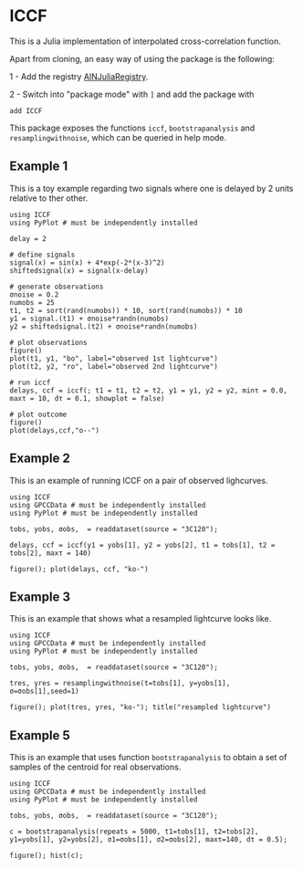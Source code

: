 # ICCF 

This is a Julia implementation of interpolated cross-correlation function.

Apart from cloning, an easy way of using the package is the following:

1 - Add the registry [AINJuliaRegistry](https://github.com/HITS-AIN/AINJuliaRegistry).

2 - Switch into "package mode" with ```]``` and add the package with
```
add ICCF
```

This package exposes the functions `iccf`, `bootstrapanalysis` and `resamplingwithnoise`, which can be queried in help mode.

## Example 1

This is a toy example regarding two signals where one is delayed by 2 units relative to ther other.

```
using ICCF
using PyPlot # must be independently installed

delay = 2

# define signals
signal(x) = sin(x) + 4*exp(-2*(x-3)^2)
shiftedsignal(x) = signal(x-delay)

# generate observations
σnoise = 0.2
numobs = 25
t1, t2 = sort(rand(numobs)) * 10, sort(rand(numobs)) * 10
y1 = signal.(t1) + σnoise*randn(numobs)
y2 = shiftedsignal.(t2) + σnoise*randn(numobs)

# plot observations
figure()
plot(t1, y1, "bo", label="observed 1st lightcurve")
plot(t2, y2, "ro", label="observed 2nd lightcurve")

# run iccf
delays, ccf = iccf(; t1 = t1, t2 = t2, y1 = y1, y2 = y2, minτ = 0.0, maxτ = 10, dτ = 0.1, showplot = false)

# plot outcome
figure()
plot(delays,ccf,"o--")
```

## Example 2

This is an example of running ICCF on a pair of observed lighcurves.

```
using ICCF
using GPCCData # must be independently installed
using PyPlot # must be independently installed

tobs, yobs, σobs,  = readdataset(source = "3C120");

delays, ccf = iccf(y1 = yobs[1], y2 = yobs[2], t1 = tobs[1], t2 = tobs[2], maxτ = 140)

figure(); plot(delays, ccf, "ko-")
```


## Example 3

This is an example that shows what a resampled lightcurve looks like.

```
using ICCF
using GPCCData # must be independently installed
using PyPlot # must be independently installed

tobs, yobs, σobs,  = readdataset(source = "3C120");

tres, yres = resamplingwithnoise(t=tobs[1], y=yobs[1], σ=σobs[1],seed=1)

figure(); plot(tres, yres, "ko-"); title("resampled lightcurve")
```





## Example 5

This is an example that uses function `bootstrapanalysis` to obtain a set of samples of the centroid for real observations.

```
using ICCF
using GPCCData # must be independently installed
using PyPlot # must be independently installed

tobs, yobs, σobs,  = readdataset(source = "3C120");

c = bootstrapanalysis(repeats = 5000, t1=tobs[1], t2=tobs[2], y1=yobs[1], y2=yobs[2], σ1=σobs[1], σ2=σobs[2], maxτ=140, dτ = 0.5);

figure(); hist(c);
```
